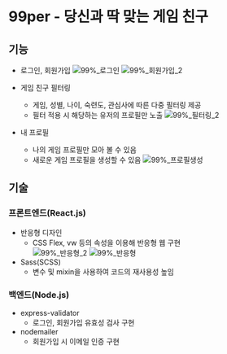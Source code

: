 # 99per - 당신과 딱 맞는 게임 친구
## 기능
* 로그인, 회원가입
    ![99%_로그인](https://github.com/creamy-ocean/e-commerce/assets/93719660/dd4003fd-c648-4624-a027-dc469112fe8d)
    ![99%_회원가입_2](https://github.com/creamy-ocean/creamy-ocean/assets/93719660/169ba69d-eed0-4c21-92dc-5cbdd795935b)
  
* 게임 친구 필터링
  - 게임, 성별, 나이, 숙련도, 관심사에 따른 다중 필터링 제공
  - 필터 적용 시 해당하는 유저의 프로필만 노출
    ![99%_필터링_2](https://github.com/creamy-ocean/e-commerce/assets/93719660/0af3c01b-bfec-40ce-93c6-f8eb666eda06)
  
* 내 프로필
  - 나의 게임 프로필만 모아 볼 수 있음
  - 새로운 게임 프로필을 생성할 수 있음
    ![99%_프로필생성](https://github.com/creamy-ocean/e-commerce/assets/93719660/df65a452-9990-4a90-ab65-04538f2cf03a)

## 기술
### 프론트엔드(React.js)
* 반응형 디자인
  - CSS Flex, vw 등의 속성을 이용해 반응형 웹 구현  
  ![99%_반응형_2](https://github.com/creamy-ocean/e-commerce/assets/93719660/071a1645-a185-4d23-864a-6480061091eb)
  ![99%_반응형](https://github.com/creamy-ocean/e-commerce/assets/93719660/a603c664-0c72-4729-a489-a5db27ed0c50)
* Sass(SCSS)
  - 변수 및 mixin을 사용하여 코드의 재사용성 높임
  
### 백엔드(Node.js)
* express-validator
  - 로그인, 회원가입 유효성 검사 구현
* nodemailer
  - 회원가입 시 이메일 인증 구현
